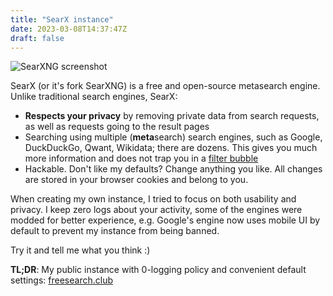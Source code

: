 ```yaml
---
title: "SearX instance"
date: 2023-03-08T14:37:47Z
draft: false
---
```


![SearXNG screenshot](/media/searxng-screenshot.png)

SearX (or it's fork SearXNG) is a free and open-source metasearch engine. Unlike traditional search engines, SearX:

- **Respects your privacy** by removing private data from search requests, as well as requests going to the result pages
- Searching using multiple (**meta**search) search engines, such as Google, DuckDuckGo, Qwant, Wikidata; there are dozens. This gives you much more information and does not trap you in a [filter bubble](https://en.wikipedia.org/wiki/Filter_bubble)
- Hackable. Don't like my defaults? Change anything you like. All changes are stored in your browser cookies and belong to you. 

When creating my own instance, I tried to focus on both usability and privacy. I keep zero logs about your activity, some of the engines were modded for better experience, e.g. Google's engine now uses mobile UI by default to prevent my instance from being banned. 

Try it and tell me what you think :)


**TL;DR**: My public instance with 0-logging policy and convenient default settings:
[freesearch.club](https://freesearch.club)
